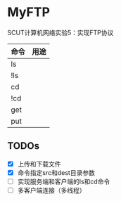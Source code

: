 # MyFTP

SCUT计算机网络实验5：实现FTP协议

| 命令 | 用途 |
| --- | --- |
| ls  | |
| !ls | |
| cd  | |
| !cd | |
| get | |
| put | |

## TODOs

- [x] 上传和下载文件
- [x] 命令指定src和dest目录参数
- [ ] 实现服务端和客户端的ls和cd命令
- [ ] 多客户端连接（多线程）
